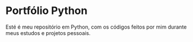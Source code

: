 # Portfólio Python

Esté é meu repositório em Python, com os códigos feitos por mim durante meus estudos e projetos pessoais.
